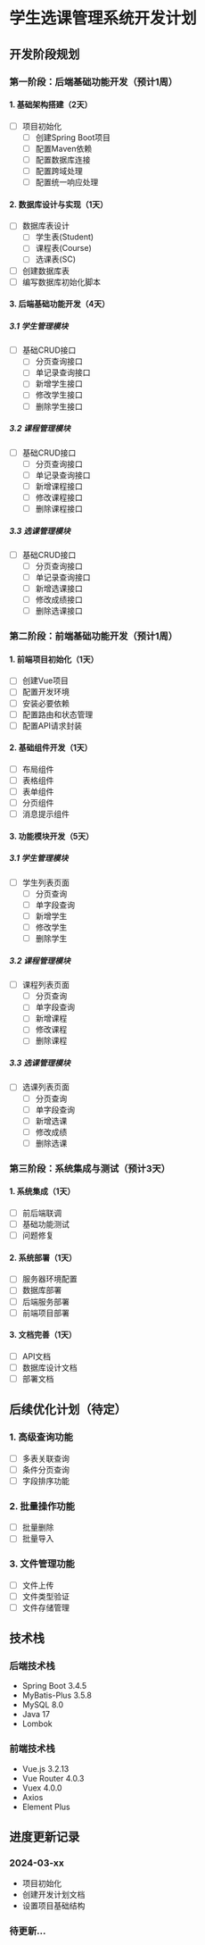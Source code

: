 # 学生选课管理系统开发计划

## 开发阶段规划

### 第一阶段：后端基础功能开发（预计1周）

#### 1. 基础架构搭建（2天）
- [ ] 项目初始化
  - [ ] 创建Spring Boot项目
  - [ ] 配置Maven依赖
  - [ ] 配置数据库连接
  - [ ] 配置跨域处理
  - [ ] 配置统一响应处理

#### 2. 数据库设计与实现（1天）
- [ ] 数据库表设计
  - [ ] 学生表(Student)
  - [ ] 课程表(Course)
  - [ ] 选课表(SC)
- [ ] 创建数据库表
- [ ] 编写数据库初始化脚本

#### 3. 后端基础功能开发（4天）

##### 3.1 学生管理模块
- [ ] 基础CRUD接口
  - [ ] 分页查询接口
  - [ ] 单记录查询接口
  - [ ] 新增学生接口
  - [ ] 修改学生接口
  - [ ] 删除学生接口

##### 3.2 课程管理模块
- [ ] 基础CRUD接口
  - [ ] 分页查询接口
  - [ ] 单记录查询接口
  - [ ] 新增课程接口
  - [ ] 修改课程接口
  - [ ] 删除课程接口

##### 3.3 选课管理模块
- [ ] 基础CRUD接口
  - [ ] 分页查询接口
  - [ ] 单记录查询接口
  - [ ] 新增选课接口
  - [ ] 修改成绩接口
  - [ ] 删除选课接口

### 第二阶段：前端基础功能开发（预计1周）

#### 1. 前端项目初始化（1天）
- [ ] 创建Vue项目
- [ ] 配置开发环境
- [ ] 安装必要依赖
- [ ] 配置路由和状态管理
- [ ] 配置API请求封装

#### 2. 基础组件开发（1天）
- [ ] 布局组件
- [ ] 表格组件
- [ ] 表单组件
- [ ] 分页组件
- [ ] 消息提示组件

#### 3. 功能模块开发（5天）

##### 3.1 学生管理模块
- [ ] 学生列表页面
  - [ ] 分页查询
  - [ ] 单字段查询
  - [ ] 新增学生
  - [ ] 修改学生
  - [ ] 删除学生

##### 3.2 课程管理模块
- [ ] 课程列表页面
  - [ ] 分页查询
  - [ ] 单字段查询
  - [ ] 新增课程
  - [ ] 修改课程
  - [ ] 删除课程

##### 3.3 选课管理模块
- [ ] 选课列表页面
  - [ ] 分页查询
  - [ ] 单字段查询
  - [ ] 新增选课
  - [ ] 修改成绩
  - [ ] 删除选课

### 第三阶段：系统集成与测试（预计3天）

#### 1. 系统集成（1天）
- [ ] 前后端联调
- [ ] 基础功能测试
- [ ] 问题修复

#### 2. 系统部署（1天）
- [ ] 服务器环境配置
- [ ] 数据库部署
- [ ] 后端服务部署
- [ ] 前端项目部署

#### 3. 文档完善（1天）
- [ ] API文档
- [ ] 数据库设计文档
- [ ] 部署文档

## 后续优化计划（待定）

### 1. 高级查询功能
- [ ] 多表关联查询
- [ ] 条件分页查询
- [ ] 字段排序功能

### 2. 批量操作功能
- [ ] 批量删除
- [ ] 批量导入

### 3. 文件管理功能
- [ ] 文件上传
- [ ] 文件类型验证
- [ ] 文件存储管理

## 技术栈

### 后端技术栈
- Spring Boot 3.4.5
- MyBatis-Plus 3.5.8
- MySQL 8.0
- Java 17
- Lombok

### 前端技术栈
- Vue.js 3.2.13
- Vue Router 4.0.3
- Vuex 4.0.0
- Axios
- Element Plus

## 进度更新记录

### 2024-03-xx
- 项目初始化
- 创建开发计划文档
- 设置项目基础结构

### 待更新... 